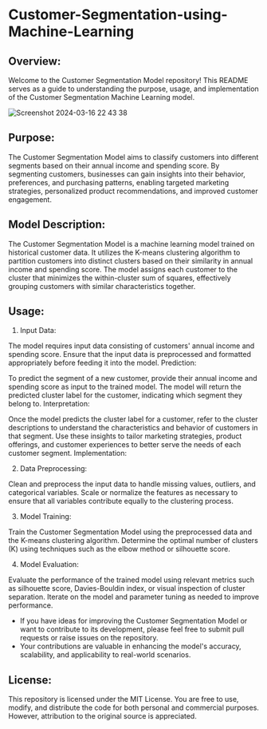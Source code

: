 # Customer-Segmentation-using-Machine-Learning

## Overview:

Welcome to the Customer Segmentation Model repository! This README serves as a guide to understanding the purpose, usage, and implementation of the Customer Segmentation Machine Learning model.

![Screenshot 2024-03-16 22 43 38](https://github.com/mahn-bonnie/Customer-Segmentation-using-Machine-Learning/assets/156321537/5d731a77-6f52-4ed1-b0a8-11597b31b116)

## Purpose:

The Customer Segmentation Model aims to classify customers into different segments based on their annual income and spending score. By segmenting customers, businesses can gain insights into their behavior, preferences, and purchasing patterns, enabling targeted marketing strategies, personalized product recommendations, and improved customer engagement.

## Model Description:

The Customer Segmentation Model is a machine learning model trained on historical customer data. It utilizes the K-means clustering algorithm to partition customers into distinct clusters based on their similarity in annual income and spending score. The model assigns each customer to the cluster that minimizes the within-cluster sum of squares, effectively grouping customers with similar characteristics together.

## Usage:

1. Input Data:

The model requires input data consisting of customers' annual income and spending score.
Ensure that the input data is preprocessed and formatted appropriately before feeding it into the model.
Prediction:

To predict the segment of a new customer, provide their annual income and spending score as input to the trained model.
The model will return the predicted cluster label for the customer, indicating which segment they belong to.
Interpretation:

Once the model predicts the cluster label for a customer, refer to the cluster descriptions to understand the characteristics and behavior of customers in that segment.
Use these insights to tailor marketing strategies, product offerings, and customer experiences to better serve the needs of each customer segment.
Implementation:

2. Data Preprocessing:

Clean and preprocess the input data to handle missing values, outliers, and categorical variables.
Scale or normalize the features as necessary to ensure that all variables contribute equally to the clustering process.

3. Model Training:

Train the Customer Segmentation Model using the preprocessed data and the K-means clustering algorithm.
Determine the optimal number of clusters (K) using techniques such as the elbow method or silhouette score.

4. Model Evaluation:

Evaluate the performance of the trained model using relevant metrics such as silhouette score, Davies-Bouldin index, or visual inspection of cluster separation.
Iterate on the model and parameter tuning as needed to improve performance.


 - If you have ideas for improving the Customer Segmentation Model or want to contribute to its development, please feel free to submit pull requests or raise issues on the repository.
 - Your contributions are valuable in enhancing the model's accuracy, scalability, and applicability to real-world scenarios.

## License:

This repository is licensed under the MIT License. You are free to use, modify, and distribute the code for both personal and commercial purposes. However, attribution to the original source is appreciated.
